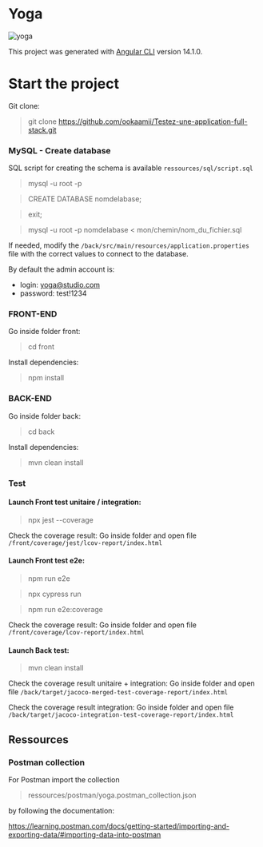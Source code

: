 # Yoga

![yoga](https://user.oc-static.com/upload/2022/10/25/16667162692336_P5_banner-numdev.png)

This project was generated with [Angular CLI](https://github.com/angular/angular-cli) version 14.1.0.

# Start the project

Git clone:

> git clone https://github.com/ookaamii/Testez-une-application-full-stack.git


### MySQL - Create database

SQL script for creating the schema is available `ressources/sql/script.sql`

> mysql -u root -p

> CREATE DATABASE nomdelabase;

> exit;

> mysql -u root -p nomdelabase < mon/chemin/nom_du_fichier.sql

If needed, modify the `/back/src/main/resources/application.properties` file with the correct values to connect to the database.

By default the admin account is:
- login: yoga@studio.com
- password: test!1234

### FRONT-END

Go inside folder front:

> cd front

Install dependencies:

> npm install

### BACK-END

Go inside folder back:

> cd back

Install dependencies:

> mvn clean install

### Test

#### Launch Front test unitaire / integration:

> npx jest --coverage

Check the coverage result:
Go inside folder and open file `/front/coverage/jest/lcov-report/index.html`

#### Launch Front test e2e:

> npm run e2e

> npx cypress run

> npm run e2e:coverage

Check the coverage result:
Go inside folder and open file `/front/coverage/lcov-report/index.html`

#### Launch Back test:

> mvn clean install

Check the coverage result unitaire + integration:
Go inside folder and open file `/back/target/jacoco-merged-test-coverage-report/index.html`

Check the coverage result integration:
Go inside folder and open file `/back/target/jacoco-integration-test-coverage-report/index.html`


## Ressources

### Postman collection

For Postman import the collection

> ressources/postman/yoga.postman_collection.json 

by following the documentation: 

https://learning.postman.com/docs/getting-started/importing-and-exporting-data/#importing-data-into-postman




